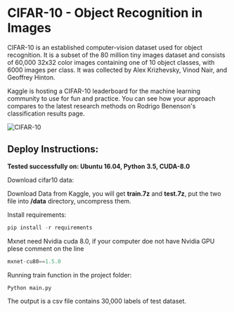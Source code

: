 # CIFAR-10 - Object Recognition in Images


CIFAR-10  is an established computer-vision dataset used for object recognition. It is a subset of the 80 million tiny images dataset and consists of 60,000 32x32 color images containing one of 10 object classes, with 6000 images per class. It was collected by Alex Krizhevsky, Vinod Nair, and Geoffrey Hinton.

Kaggle is hosting a CIFAR-10 leaderboard for the machine learning community to use for fun and practice. You can see how your approach compares to the latest research methods on Rodrigo Benenson's classification results page.

![CIFAR-10](https://storage.googleapis.com/kaggle-competitions/kaggle/3649/media/cifar-10.png)


## Deploy Instructions:

**Tested successfully on: Ubuntu 16.04, Python 3.5, CUDA-8.0**

Download cifar10 data:

Download Data from Kaggle, you will get **train.7z** and **test.7z**, put the two file into **/data** directory, uncompress them.

Install requirements:

``` python
pip install -r requirements
```

Mxnet need Nvidia cuda 8.0, if your computer doe not have Nvidia GPU plese comment on the line

``` python
mxnet-cu80==1.5.0
```

Running train function in the project folder:

```python
Python main.py
```

The output is a csv file contains 30,000 labels of test dataset.

